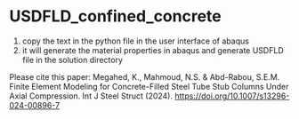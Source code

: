 # USDFLD_confined_concrete
1) copy the text in the python file in the user interface of abaqus
2) it will generate the material properties in abaqus and generate USDFLD file in the solution directory

Please cite this paper:
Megahed, K., Mahmoud, N.S. & Abd-Rabou, S.E.M. Finite Element Modeling for Concrete-Filled Steel Tube Stub Columns Under Axial Compression. Int J Steel Struct (2024).
https://doi.org/10.1007/s13296-024-00896-7
